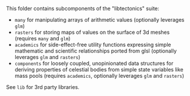 This folder contains subcomponents of the "libtectonics" suite:
* `many` for manipulating arrays of arithmetic values (optionally leverages `glm`)
* `rasters` for storing maps of values on the surface of 3d meshes (requires `many` and `glm`)
* `academics` for side-effect-free utility functions expressing simple mathematic and scientific relationships ported from glsl (optionally leverages `glm` and `rasters`)
* `components` for loosely coupled, unopinionated data structures for deriving properties of celestial bodies from simple state variables like mass pools (requires `academics`, optionally leverages `glm` and `rasters`)

See `lib` for 3rd party libraries.